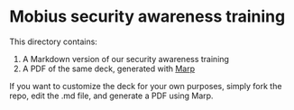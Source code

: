# Mobius security awareness training

This directory contains:

1. A Markdown version of our security awareness training
2. A PDF of the same deck, generated with [Marp](https://marp.app/)

If you want to customize the deck for your own purposes, simply fork the repo, edit the .md file, and generate a PDF using Marp.
